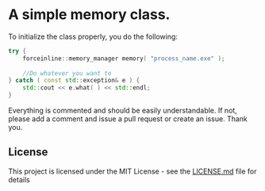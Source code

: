 # A simple memory class.

To initialize the class properly, you do the following:
```c++
try {
	forceinline::memory_manager memory( "process_name.exe" );
	
	//Do whatever you want to
} catch ( const std::exception& e ) {
	std::cout << e.what( ) << std::endl;
}
```
Everything is commented and should be easily understandable. If not, please add a comment and issue a pull request or create an issue. Thank you.
## License

This project is licensed under the MIT License - see the [LICENSE.md](LICENSE.md) file for details
